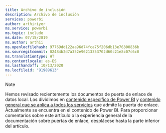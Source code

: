 ```yaml
---
title: Archivo de inclusión
description: Archivo de inclusión
services: powerbi
author: arthiriyer
ms.service: powerbi
ms.topic: include
ms.date: 07/15/2019
ms.author: arthii
ms.openlocfilehash: 97769dd122aa96d74fca75f206db13e76300836b
ms.sourcegitcommit: 02484b2d7a352e96213353702d60c21e8c07c6c0
ms.translationtype: HT
ms.contentlocale: es-ES
ms.lasthandoff: 10/13/2020
ms.locfileid: "91989613"
---
```

> [!NOTE]
> Hemos revisado recientemente los documentos de puerta de enlace de datos local. Los dividimos en [contenido específico de Power BI](../connect-data/service-gateway-onprem.md) y [contenido general que se aplica a todos los servicios](/data-integration/gateway/service-gateway-onprem) que admite la puerta de enlace. Actualmente se encuentra en el contenido de Power BI. Para proporcionar comentarios sobre este artículo o la experiencia general de la documentación sobre puertas de enlace, desplácese hasta la parte inferior del artículo.